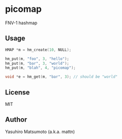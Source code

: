 # picomap

FNV-1 hashmap

## Usage

```c
HMAP *m = hm_create(10, NULL);

hm_put(m, "foo", 3, "hello");
hm_put(m, "bar", 3, "world");
hm_put(m, "blah", 4, "picomap");

void *e = hm_get(m, "bar", 3); // should be "world"
```

## License

MIT

## Author

Yasuhiro Matsumoto (a.k.a. mattn)
